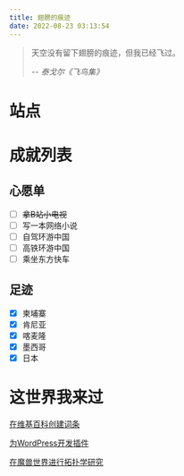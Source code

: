 ```yaml
---
title: 翅膀的痕迹
date: 2022-08-23 03:13:54
---
```


> 天空没有留下翅膀的痕迹，但我已经飞过。
>
> -- <cite>泰戈尔《飞鸟集》</cite>


# 站点


# 成就列表

## 心愿单

- [ ]  ~~拿B站小电视~~
- [ ] 写一本网络小说
- [ ] 自驾环游中国
- [ ] 高铁环游中国
- [ ] 乘坐东方快车

## 足迹

- [x] 柬埔寨
- [x] 肯尼亚
- [x] 喀麦隆
- [x] 墨西哥
- [x] 日本

# 这世界我来过

[在维基百科创建词条](https://zh.wikipedia.org/wiki/Special:%E7%94%A8%E6%88%B7%E8%B4%A1%E7%8C%AE/Lich_wang)

[为WordPress开发插件](https://wordpress.org/plugins/tagmaker/)

[在魔兽世界进行拓扑学研究](https://bbs.nga.cn/read.php?tid=1133256)


